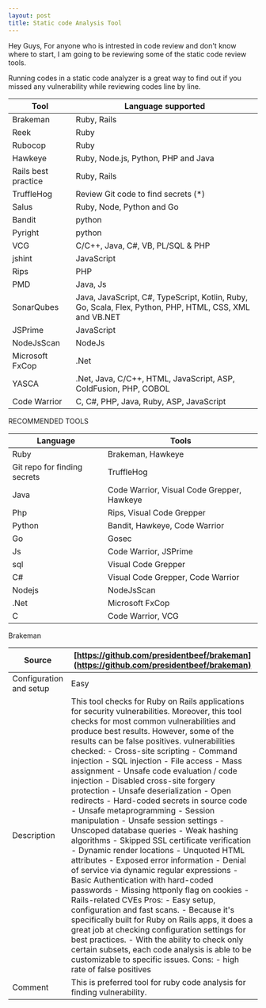```yaml
---
layout: post
title: Static code Analysis Tool
---
```


Hey Guys, For anyone who is intrested in code review and don't know where to start, I am going to be reviewing some of the static code review tools.

Running codes in a static code analyzer is a great way to find out if you missed any vulnerability while reviewing codes line by line. 



| Tool | Language supported |
| --- | --- |
| Brakeman  | Ruby, Rails |
| Reek | Ruby |
| Rubocop| Ruby  |
| Hawkeye | Ruby, Node.js, Python, PHP and Java |
| Rails best practice | Ruby, Rails |
| TruffleHog | Review Git code to find secrets (*) |
| Salus | Ruby, Node, Python and Go |
| Bandit | python |
| Pyright | python |
| VCG | C/C++, Java, C#, VB, PL/SQL & PHP |
| jshint | JavaScript  |
| Rips | PHP |
| PMD | Java, Js |
| SonarQubes | Java, JavaScript, C#, TypeScript, Kotlin, Ruby, Go, Scala, Flex, Python, PHP, HTML, CSS, XML and VB.NET |
| JSPrime | JavaScript |
| NodeJsScan | NodeJs |
| Microsoft FxCop| .Net |
| YASCA | .Net, Java, C/C++, HTML, JavaScript, ASP, ColdFusion, PHP, COBOL  |
| Code Warrior | C, C#, PHP, Java, Ruby, ASP, JavaScript |

RECOMMENDED TOOLS

| Language | Tools |
| --- | --- |
| Ruby | Brakeman, Hawkeye |
| Git repo for finding secrets | TruffleHog |
| Java | Code Warrior, Visual Code Grepper, Hawkeye |
| Php | Rips, Visual Code Grepper |
| Python | Bandit, Hawkeye, Code Warrior |
| Go | Gosec |
| Js | Code Warrior, JSPrime |
| sql | Visual Code Grepper |
| C# | Visual Code Grepper, Code Warrior |
| Nodejs | NodeJsScan |
| .Net | Microsoft FxCop |
| C | Code Warrior, VCG |


 
 Brakeman

| Source | [https://github.com/presidentbeef/brakeman](https://github.com/presidentbeef/brakeman) |
| --- | --- |
| Configuration and setup | Easy |
| Description | This tool checks for Ruby on Rails applications for security vulnerabilities. Moreover, this tool checks for most common vulnerabilities and produce best results. However, some of the results can be false positives. vulnerabilities checked: - Cross-site scripting - Command injection - SQL injection - File access - Mass assignment - Unsafe code evaluation / code injection - Disabled cross-site forgery protection - Unsafe deserialization - Open redirects - Hard-coded secrets in source code - Unsafe metaprogramming - Session manipulation - Unsafe session settings - Unscoped database queries - Weak hashing algorithms - Skipped SSL certificate verification - Dynamic render locations - Unquoted HTML attributes - Exposed error information - Denial of service via dynamic regular expressions - Basic Authentication with hard-coded passwords - Missing httponly flag on cookies - Rails-related CVEs Pros: - Easy setup, configuration and fast scans. - Because it&#39;s specifically built for Ruby on Rails apps, it does a great job at checking configuration settings for best practices. - With the ability to check only certain subsets, each code analysis is able to be customizable to specific issues. Cons: - high rate of false positives|
| Comment | This is preferred tool for ruby code analysis for finding vulnerability. |
